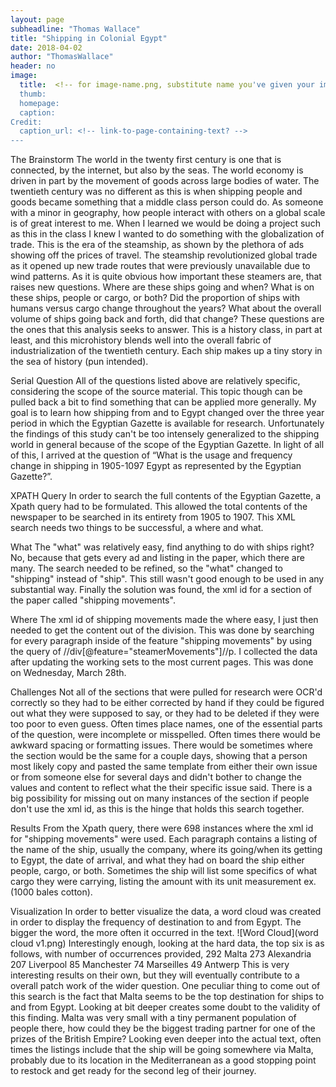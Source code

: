 ```yaml
---
layout: page
subheadline: "Thomas Wallace"
title: "Shipping in Colonial Egypt"
date: 2018-04-02
author: "ThomasWallace"
header: no
image:
  title:  <!-- for image-name.png, substitute name you've given your image file -->
  thumb:
  homepage:
  caption:
Credit:
  caption_url: <!-- link-to-page-containing-text? -->
---
```

The Brainstorm
The world in the twenty first century is one that is connected, by the internet, but also by the seas. The world economy is driven in part by the movement of goods across large bodies of water. The twentieth century was no different as this is when shipping people and goods became something that a middle class person could do. As someone with a minor in geography, how people interact with others on a global scale is of great interest to me. When I learned we would be doing a project such as this in the class I knew I wanted to do something with the globalization of trade. This is the era of the steamship, as shown by the plethora of ads showing off the prices of travel. The steamship revolutionized global trade as it opened up new trade routes that were previously unavailable due to wind patterns. As it is quite obvious how important these steamers are, that raises new questions. Where are these ships going and when? What is on these ships, people or cargo, or both? Did the proportion of ships with humans versus cargo change throughout the years? What about the overall volume of ships going back and forth, did that change? These questions are the ones that this analysis seeks to answer. This is a history class, in part at least, and this microhistory blends well into the overall fabric of industrialization of the twentieth century. Each ship makes up a tiny story in the sea of history (pun intended).

Serial Question
All of the questions listed above are relatively specific, considering the scope of the source material. This topic though can be pulled back a bit to find something that can be applied more generally. My goal is to learn how shipping from and to Egypt changed over the three year period in which the Egyptian Gazette is available for research. Unfortunately the findings of this study can't be too intensely generalized to the shipping world in general because of the scope of the Egyptian Gazette. In light of all of this, I arrived at the question of “What is the usage and frequency change in shipping in 1905-1097 Egypt as represented by the Egyptian Gazette?”.

XPATH Query
In order to search the full contents of the Egyptian Gazette, a Xpath query had to be formulated. This allowed the total contents of the newspaper to be searched in its entirety from 1905 to 1907. This XML search needs two things to be successful, a where and what.

What
The "what" was relatively easy, find anything to do with ships right? No, because that gets every ad and listing in the paper, which there are many. The search needed to be refined, so the "what" changed to "shipping" instead of "ship". This still wasn't good enough to be used in any substantial way. Finally the solution was found, the xml id for a section of the paper called "shipping movements".

Where
The xml id of shipping movements made the where easy, I just then needed to get the content out of the division. This was done by searching for every paragraph inside of the feature "shipping movements" by using the query of //div[@feature="steamerMovements"]//p. I collected the data after updating the working sets to the most current pages. This was done on Wednesday, March 28th.

Challenges
Not all of the sections that were pulled for research were OCR'd correctly so they had to be either corrected by hand if they could be figured out what they were supposed to say, or they had to be deleted if they were too poor to even guess. Often times place names, one of the essential parts of the question, were incomplete or misspelled. Often times there would be awkward spacing or formatting issues. There would be sometimes where the section would be the same for a couple days, showing that a person most likely copy and pasted the same template from either their own issue or from someone else for several days and didn't bother to change the values and content to reflect what the their specific issue said. There is a big possibility for missing out on many instances of the section if people don't use the xml id, as this is the hinge that holds this search together.

Results
From the Xpath query, there were 698 instances where the xml id for "shipping movements" were used. Each paragraph contains a listing of the name of the ship, usually the company, where its going/when its getting to Egypt, the date of arrival, and what they had on board the ship either people, cargo, or both. Sometimes the ship will list some specifics of what cargo they were carrying, listing the amount with its unit measurement ex. (1000 bales cotton).

Visualization
In order to better visualize the data, a word cloud was created in order to display the frequency of destination to and from Egypt. The bigger the word, the more often it occurred in the text.
![Word Cloud](word cloud v1.png)
Interestingly enough, looking at the hard data, the top six is as follows, with number of occurrences provided,
292	Malta
273	Alexandria
207	Liverpool
85	Manchester
74	Marseilles
49	Antwerp
This is very interesting results on their own, but they will eventually contribute to a overall patch work of the wider question. One peculiar thing to come out of this search is the fact that Malta seems to be the top destination for ships to and from Egypt. Looking at bit deeper creates some doubt to the validity of this finding. Malta was very small with a tiny permanent population of people there, how could they be the biggest trading partner for one of the prizes of the British Empire? Looking even deeper into the actual text, often times the listings include that the ship will be going somewhere via Malta, probably due to its location in the Mediterranean as a good stopping point to restock and get ready for the second leg of their journey.
